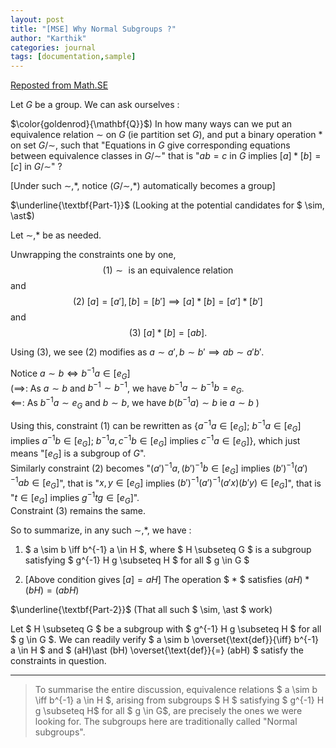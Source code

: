 ```yaml
---
layout: post
title: "[MSE] Why Normal Subgroups ?"
author: "Karthik"
categories: journal
tags: [documentation,sample]
---
```


[Reposted from Math.SE](https://math.stackexchange.com/a/4193143/303300)

Let $G$ be a group. We can ask ourselves :

$\color{goldenrod}{\mathbf{Q}}$) In how many ways can we put an equivalence relation $\sim$ on $G$ (ie partition set $G$), and put a binary operation $\ast$ on set $G/{\sim}$, such that "Equations in $G$ give corresponding equations between equivalence classes in $G/{\sim}$" that is "$ab=c$ in $G$ implies $[a]\ast [b] = [c]$ in $G/{\sim}$" ? 

[Under such $\sim, \ast$, notice $(G/{\sim}, \ast)$ automatically becomes a group] 

$\underline{\textbf{Part-1}}$ (Looking at the potential candidates for $ \sim, \ast$) 
 
Let $\sim, \ast$ be as needed.

Unwrapping the constraints one by one,
$$(1) \sim \text{ is an equivalence relation } $$ and $$ (2) \text{ } [a] = [a'],  [b] = [b'] \implies [a]\ast [b] = [a'] \ast [b']   $$ and $$(3) \text{ } [a]\ast [b] = [ab].$$

Using (3), we see (2) modifies as 
$\text{ } a \sim a', b \sim b' \implies ab \sim a' b' .$

Notice $a \sim b \iff b^{-1} a \in [e_G]$   
($\implies$: As $a \sim b$ and $b^{-1} \sim b ^{-1}$, we have $b^{-1} a \sim b ^{-1} b = e_G$.   
$\impliedby$: As $b^{-1} a \sim e_G$ and $b\sim b$, we have $b(b^{-1} a) \sim b$ ie $a \sim b$ )

Using this, constraint (1) can be rewritten as {$a^{-1} a \in [e_G]$; $b^{-1} a \in [e_G]$ implies $a^{-1}b \in [e_G]$; $b^{-1}a , c ^{-1}b \in [e_G]$ implies $c^{-1} a \in [e_G]$}, which just means "$[e_G]$ is a subgroup of $G$".   
Similarly constraint (2) becomes "$(a')^{-1} a, (b')^{-1} b \in [e_G]$ implies $(b')^{-1} (a')^{-1} a b \in [e_G]$", that is "$x, y \in [e_G]$ implies $(b')^{-1} (a')^{-1} (a' x) (b' y) \in [e_G]$", that is "$t \in [e_G]$ implies $g^{-1} tg \in [e_G]$".   
Constraint (3) remains the same. 

So to summarize, in any such $\sim, \ast$, we have : 
  
1) $ a \sim b \iff b^{-1} a \in H $, where $ H \subseteq G $ is a subgroup satisfying $ g^{-1} H g \subseteq H $ for all $ g \in G $

2) [Above condition gives $[a] = aH$] The operation $ * $ satisfies $(aH) \ast (bH) = (abH)$ 

$\underline{\textbf{Part-2}}$ (That all such $ \sim, \ast $ work) 

Let $ H \subseteq G $ be a subgroup with $ g^{-1} H g \subseteq H $ for all $ g \in G $. We can readily verify $ a \sim b \overset{\text{def}}{\iff} b^{-1} a \in H $ and $ (aH)\ast (bH) \overset{\text{def}}{=} (abH) $ satisfy the constraints in question. 

---

>To summarise the entire discussion, equivalence relations $ a \sim b \iff b^{-1} a \in H $, arising from subgroups $ H $ satisfying $ g^{-1} H g \subseteq H$ for all $ g \in G$, are precisely the ones we were looking for.  The subgroups here are traditionally called "Normal subgroups". 




